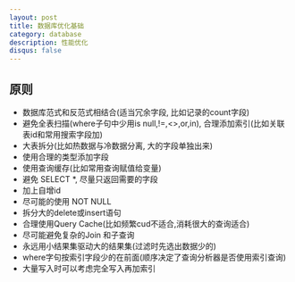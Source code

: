 ```yaml
---
layout: post
title: 数据库优化基础
category: database
description: 性能优化
disqus: false
---
```


## 原则
* 数据库范式和反范式相结合(适当冗余字段, 比如记录的count字段)
* 避免全表扫描(where子句中少用is null,!=,<>,or,in), 合理添加索引(比如关联表id和常用搜索字段加)
* 大表拆分(比如热数据与冷数据分离, 大的字段单独出来)
* 使用合理的类型添加字段
* 使用查询缓存(比如常用查询赋值给变量)
* 避免 SELECT *, 尽量只返回需要的字段
* 加上自增id
* 尽可能的使用 NOT NULL
* 拆分大的delete或insert语句
* 合理使用Query Cache(比如频繁cud不适合,消耗很大的查询适合)
* 尽可能避免复杂的Join 和子查询
* 永远用小结果集驱动大的结果集(过滤时先选出数据少的)
* where字句按索引字段少的在前面(顺序决定了查询分析器是否使用索引查询)
* 大量写入时可以考虑完全写入再加索引
